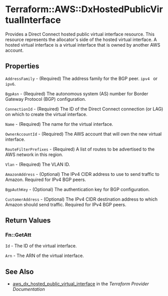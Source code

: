 # Terraform::AWS::DxHostedPublicVirtualInterface

Provides a Direct Connect hosted public virtual interface resource. This resource represents the allocator's side of the hosted virtual interface.
A hosted virtual interface is a virtual interface that is owned by another AWS account.

## Properties

`AddressFamily` - (Required) The address family for the BGP peer. `ipv4 ` or `ipv6`.

`BgpAsn` - (Required) The autonomous system (AS) number for Border Gateway Protocol (BGP) configuration.

`ConnectionId` - (Required) The ID of the Direct Connect connection (or LAG) on which to create the virtual interface.

`Name` - (Required) The name for the virtual interface.

`OwnerAccountId` - (Required) The AWS account that will own the new virtual interface.

`RouteFilterPrefixes` - (Required) A list of routes to be advertised to the AWS network in this region.

`Vlan` - (Required) The VLAN ID.

`AmazonAddress` - (Optional) The IPv4 CIDR address to use to send traffic to Amazon. Required for IPv4 BGP peers.

`BgpAuthKey` - (Optional) The authentication key for BGP configuration.

`CustomerAddress` - (Optional) The IPv4 CIDR destination address to which Amazon should send traffic. Required for IPv4 BGP peers.


## Return Values

### Fn::GetAtt

`Id` - The ID of the virtual interface.

`Arn` - The ARN of the virtual interface.

## See Also

* [aws_dx_hosted_public_virtual_interface](https://www.terraform.io/docs/providers/aws/r/dx_hosted_public_virtual_interface.html) in the _Terraform Provider Documentation_